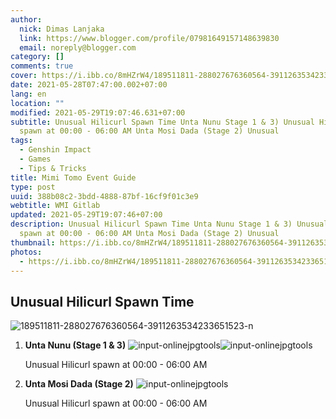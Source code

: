 ```yaml
---
author:
  nick: Dimas Lanjaka
  link: https://www.blogger.com/profile/07981649157148639830
  email: noreply@blogger.com
category: []
comments: true
cover: https://i.ibb.co/8mHZrW4/189511811-288027676360564-3911263534233651523-n.jpg
date: 2021-05-28T07:47:00.002+07:00
lang: en
location: ""
modified: 2021-05-29T19:07:46.631+07:00
subtitle: Unusual Hilicurl Spawn Time Unta Nunu Stage 1 & 3) Unusual Hilicurl
  spawn at 00:00 - 06:00 AM Unta Mosi Dada (Stage 2) Unusual
tags:
  - Genshin Impact
  - Games
  - Tips & Tricks
title: Mimi Tomo Event Guide
type: post
uuid: 388b08c2-3bdd-4888-87bf-16cf9f01c3e9
webtitle: WMI Gitlab
updated: 2021-05-29T19:07:46+07:00
description: Unusual Hilicurl Spawn Time Unta Nunu Stage 1 & 3) Unusual Hilicurl
  spawn at 00:00 - 06:00 AM Unta Mosi Dada (Stage 2) Unusual
thumbnail: https://i.ibb.co/8mHZrW4/189511811-288027676360564-3911263534233651523-n.jpg
photos:
  - https://i.ibb.co/8mHZrW4/189511811-288027676360564-3911263534233651523-n.jpg
---
```


<div><h2>Unusual Hilicurl Spawn Time</h2><img src="https://i.ibb.co/8mHZrW4/189511811-288027676360564-3911263534233651523-n.jpg" alt="189511811-288027676360564-3911263534233651523-n" border="0">  <ol>    <li><b>Unta Nunu (Stage 1 &amp; 3)</b> <img src="https://i.ibb.co/zSDpYS3/input-onlinejpgtools.png" alt="input-onlinejpgtools" border="0"><img src="https://i.ibb.co/10119K0/input-onlinejpgtools.png" alt="input-onlinejpgtools" border="0"> <p>Unusual Hilicurl spawn at 00:00 - 06:00 AM</p></li>    <li><b>Unta Mosi Dada (Stage 2)</b> <img src="https://i.ibb.co/WpHsb33/input-onlinejpgtools.png" alt="input-onlinejpgtools" border="0"> <p>Unusual Hilicurl spawn at 00:00 - 06:00 AM</p></li></ol></div><script>document.querySelectorAll("pre,code");
  pretext.forEach(function (el) {
    el.classList.toggle("notranslate", true);
  });</script>